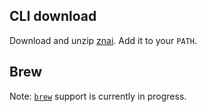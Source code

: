 ## CLI download 

Download and unzip [znai](https://repo.maven.apache.org/maven2/com/twosigma/znai/znai-dist/${project.version}/znai-dist-${project.version}-znai.zip).
Add it to your `PATH`.

## Brew 

Note: [`brew`](https://brew.sh/) support is currently in progress. 